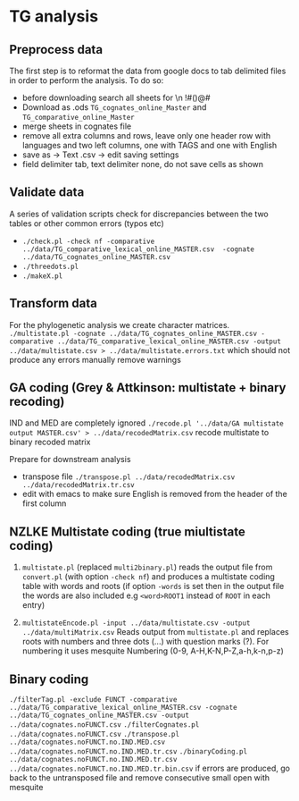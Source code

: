 # TG analysis

## Preprocess data
The first step is to reformat the data from google docs to tab delimited files in order to perform the analysis. To do so:

 - before downloading search all sheets for \\n !#()@#
 - Download as .ods `TG_cognates_online_Master` and `TG_comparative_online_Master`
 - merge sheets in cognates file
 - remove all extra columns and rows, leave only one header row with languages and two left columns, one with TAGS and one with English
 - save as -> Text .csv -> edit saving settings
 - field delimiter tab, text delimiter none, do not save cells as shown
 
## Validate data
A series of validation scripts check for discrepancies between the two tables or other common errors (typos etc)

 - `./check.pl -check nf -comparative ../data/TG_comparative_lexical_online_MASTER.csv  -cognate ../data/TG_cognates_online_MASTER.csv`
 - `./threedots.pl`
 - `./makeX.pl`

## Transform data
For the phylogenetic analysis we create character matrices.
`./multistate.pl -cognate ../data/TG_cognates_online_MASTER.csv -comparative ../data/TG_comparative_lexical_online_MASTER.csv -output ../data/multistate.csv > ../data/multistate.errors.txt`
which should not produce any errors
manually remove warnings
## GA coding (Grey & Attkinson: multistate + binary recoding)

IND and MED are completely ignored
`./recode.pl '../data/GA multistate output MASTER.csv' > ../data/recodedMatrix.csv` recode multistate to binary recoded matrix

Prepare for downstream analysis
 
 - transpose file
`./transpose.pl ../data/recodedMatrix.csv ../data/recodedMatrix.tr.csv`
 - edit with emacs to make sure English is removed from the header of the first column


## NZLKE Multistate coding (true miultistate coding)
1. `multistate.pl` (replaced `multi2binary.pl`)
reads the output file from `convert.pl` (with option `-check nf`) and produces a multistate coding table with words and roots (if option `-words` is set then in the output file the words are also included e.g  `<word>ROOT1` instead of `ROOT` in each entry)

2. `multistateEncode.pl -input ../data/multistate.csv -output ../data/multiMatrix.csv`
Reads output from `multistate.pl` and replaces roots with numbers and three dots (...) with question marks (?). For numbering it uses mesquite Numbering (0-9, A-H,K-N,P-Z,a-h,k-n,p-z)

## Binary coding
`./filterTag.pl -exclude FUNCT -comparative ../data/TG_comparative_lexical_online_MASTER.csv -cognate ../data/TG_cognates_online_MASTER.csv -output ../data/cognates.noFUNCT.csv`
`./filterCognates.pl ../data/cognates.noFUNCT.csv`
`./transpose.pl ../data/cognates.noFUNCT.no.IND.MED.csv ../data/cognates.noFUNCT.no.IND.MED.tr.csv`
`./binaryCoding.pl ../data/cognates.noFUNCT.no.IND.MED.tr.csv ../data/cognates.noFUNCT.no.IND.MED.tr.bin.csv`
if errors are produced, go back to the untransposed file and remove consecutive small
open with mesquite